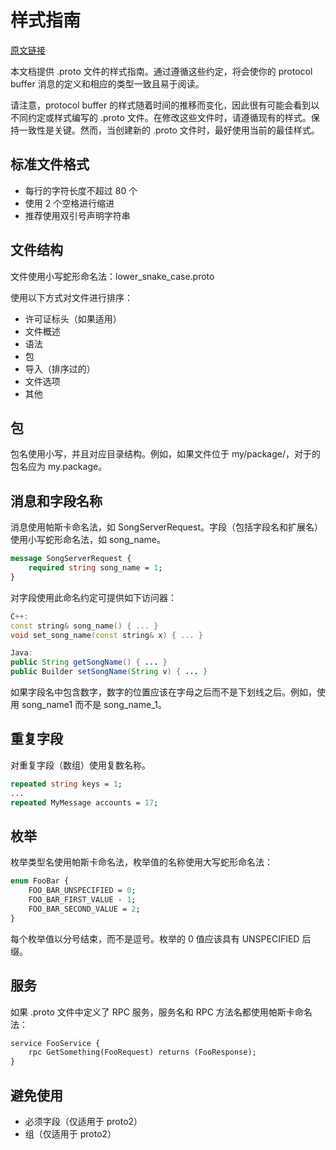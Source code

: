 # 样式指南

[原文链接](https://developers.google.cn/protocol-buffers/docs/style)

本文档提供 .proto 文件的样式指南。通过遵循这些约定，将会使你的 protocol buffer 消息的定义和相应的类型一致且易于阅读。

请注意，protocol buffer 的样式随着时间的推移而变化，因此很有可能会看到以不同约定或样式编写的 .proto 文件。在修改这些文件时，请遵循现有的样式。保持一致性是关键。然而，当创建新的 .proto 文件时，最好使用当前的最佳样式。

## 标准文件格式

- 每行的字符长度不超过 80 个
- 使用 2 个空格进行缩进
- 推荐使用双引号声明字符串

## 文件结构

文件使用小写蛇形命名法：lower_snake_case.proto

使用以下方式对文件进行排序：

- 许可证标头（如果适用）
- 文件概述
- 语法
- 包
- 导入（排序过的）
- 文件选项
- 其他

## 包

包名使用小写，并且对应目录结构。例如，如果文件位于 my/package/，对于的包名应为 my.package。

## 消息和字段名称

消息使用帕斯卡命名法，如 SongServerRequest。字段（包括字段名和扩展名）使用小写蛇形命名法，如 song_name。

``` protobuf
message SongServerRequest {
    required string song_name = 1;
}
```

对字段使用此命名约定可提供如下访问器：

``` c++
C++:
const string& song_name() { ... }
void set_song_name(const string& x) { ... }
```

``` java
Java:
public String getSongName() { ... }
public Builder setSongName(String v) { ... }
```

如果字段名中包含数字，数字的位置应该在字母之后而不是下划线之后。例如，使用 song_name1 而不是 song_name_1。

## 重复字段

对重复字段（数组）使用复数名称。

``` protobuf
repeated string keys = 1;
...
repeated MyMessage accounts = 17;
```

## 枚举

枚举类型名使用帕斯卡命名法，枚举值的名称使用大写蛇形命名法：

``` protobuf
enum FooBar {
    FOO_BAR_UNSPECIFIED = 0;
    FOO_BAR_FIRST_VALUE - 1;
    FOO_BAR_SECOND_VALUE = 2;
}
```

每个枚举值以分号结束，而不是逗号。枚举的 0 值应该具有 UNSPECIFIED 后缀。

## 服务

如果 .proto 文件中定义了 RPC 服务，服务名和 RPC 方法名都使用帕斯卡命名法：

``` protobuf
service FooService {
    rpc GetSomething(FooRequest) returns (FooResponse);
}
```

## 避免使用

- 必须字段（仅适用于 proto2）
- 组（仅适用于 proto2）